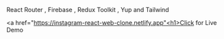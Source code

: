 React Router , Firebase , Redux Toolkit , Yup and Tailwind

<a href="https://instagram-react-web-clone.netlify.app"<h1>Click for Live Demo</h1><a/>
